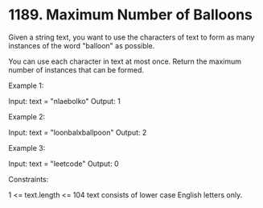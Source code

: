 # 1189. Maximum Number of Balloons

Given a string text, you want to use the characters of text to form as many instances of the word "balloon" as possible.

You can use each character in text at most once. Return the maximum number of instances that can be formed.

Example 1:

Input: text = "nlaebolko"
Output: 1

Example 2:

Input: text = "loonbalxballpoon"
Output: 2

Example 3:

Input: text = "leetcode"
Output: 0
 

Constraints:

1 <= text.length <= 104
text consists of lower case English letters only.